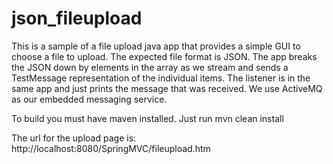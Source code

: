 json_fileupload
===============

This is a sample of a file upload java app that provides a simple GUI to choose a file to upload.  The expected file format is JSON.  The app breaks the JSON down by elements in the array as we stream and sends a TestMessage representation of the individual items.  The listener is in the same app and just prints the message that was received.  We use ActiveMQ as our embedded messaging service.

To build you must have maven installed.  Just run mvn clean install

The url for the upload page is:  http://localhost:8080/SpringMVC/fileupload.htm
